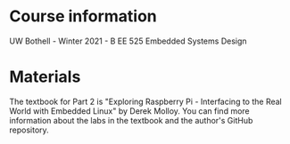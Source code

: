 # Course information
UW Bothell - Winter 2021 - B EE 525 Embedded Systems Design

# Materials
The textbook for Part 2 is "Exploring Raspberry Pi - Interfacing to the Real World with Embedded Linux" by Derek Molloy. You can find more information about the labs in the textbook and the author's GitHub repository.
